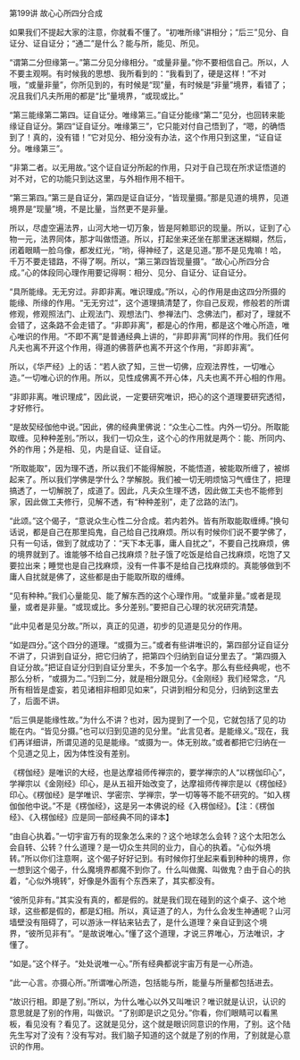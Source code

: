 第199讲 故心心所四分合成

如果我们不提起大家的注意，你就看不懂了。“初唯所缘”讲相分；“后三”见分、自证分、证自证分；“通二”是什么？能与所，能见、所见。

“谓第二分但缘第一。”第二分见分缘相分。“或量非量。”你不要相信自己。所以，人不要主观啊。有时候我的思想、我所看到的：“我看到了，硬是这样！”不对哦，“或量非量”，你所见到的，有时候是“现”量，有时候是“非量”境界，看错了；况且我们凡夫所用的都是“比”量境界，“或现或比。”

“第三能缘第二第四。证自证分。唯缘第三。”自证分能缘“第二”见分，也回转来能缘证自证分。第四“证自证分。唯缘第三”，它只能对付自己悟到了，“嗯，的确悟到了！真的，没有错！”它对见分、相分没有办法，这个作用只到这里，“证自证分。唯缘第三”。

“非第二者。以无用故。”这个证自证分所起的作用，只对于自己现在所求证悟道的对不对，它的功能只到达这里，与外相作用不相干。

“第三第四。”第三是自证分，第四是证自证分，“皆现量摄。”那是见道的境界，见道境界是“现量”境，不是比量，当然更不是非量。

所以，尽虚空遍法界，山河大地一切万象，皆是阿赖耶识的现量。所以，证到了心物一元，法界同体，那才叫做悟道。所以，打起坐来还坐在那里迷迷糊糊，然后，闭着眼睛一脸乌像，都发红光，“哟，得神经了，这是见道。”那不是见鬼嘛！哈，千万不要走错路，不得了啊。所以，“第三第四皆现量摄”。“故心心所四分合成。”心的体段同心理作用要记得啊：相分、见分、自证分、证自证分。

“具所能缘。无无穷过。非即非离。唯识理成。”所以，心的作用是由这四分所摄的能缘、所缘的作用。“无无穷过”，这个道理搞清楚了，你自己反观，修般若的所谓修观，修观照法门、止观法门、观想法门、参禅法门、念佛法门，都对了，理就不会错了，这条路不会走错了。“非即非离”，都是心的作用，都是这个唯心所造，唯心唯识的作用。“不即不离”是普通经典上讲的，“非即非离”同样的作用。我们任何凡夫也离不开这个作用，得道的佛菩萨也离不开这个作用，“非即非离”。

所以，《华严经》上的话：“若人欲了知，三世一切佛，应观法界性，一切唯心造。”一切唯心识的作用。所以，见性成佛离不开心体，凡夫也离不开心相的作用。

“非即非离。唯识理成”，因此说，一定要研究唯识，把心的这个道理要研究透彻，才好修行。

“是故契经伽他中说。”因此，佛的经典里佛说：“众生心二性。内外一切分。所取能取缠。见种种差别。”所以，我们一切众生，这个心的作用就是两个：能、所同内、外的作用；外是相、见，内是自证、证自证。

“所取能取”，因为理不透，所以我们不能得解脱，不能悟道，被能取所缠了，被绑起来了。所以我们学佛是学什么？学解脱。我们被一切无明烦恼习气缠住了，把理搞透了，一切解脱了，成道了。因此，凡夫众生理不透，因此做工夫也不能修到家，因此做工夫修行，见解不透，有“种种差别”，走了岔路的法门。

“此颂。”这个偈子，“意说众生心性二分合成。若内若外。皆有所取能取缠缚。”换句话说，都是自己在那里捣鬼，自己给自己找麻烦。所以有时候你们说不要学佛了，只有一句话，做到了就成功了：“天下本无事，庸人自扰之”，不要自己找麻烦，佛的境界就到了。谁能够不给自己找麻烦？肚子饿了吃饭是给自己找麻烦，吃饱了又要拉出来；睡觉也是自己找麻烦，没有一件事不是给自己找麻烦的。真能够做到不庸人自扰就是佛了，这些都是由于能取所取的缠缚。

“见有种种。”我们心量能见、能了解东西的这个心理作用。“或量非量。”或者是现量，或者是非量。“或现或比。多分差别。”要把自己心理的状况研究清楚。

“此中见者是见分故。”所以，真正的见道，初步的见道是见分的作用。

“如是四分。”这个四分的道理。“或摄为三。”或者有些讲唯识的，第四部分证自证分不讲了，只讲到自证分，把它归纳了，把第四个归纳到自证分里去了。“第四摄入自证分故。”把证自证分归到自证分里头，不多加一个名字。那么有些经典呢，也不那么分析，“或摄为二。”归到二分，就是相分跟见分。《金刚经》我们经常念，“凡所有相皆是虚妄，若见诸相非相即见如来”，只讲到相分和见分，归纳到这里去了，后面不讲。

“后三俱是能缘性故。”为什么不讲？也对，因为提到了一个见，它就包括了见的功能在内。“皆见分摄。”也可以归到见道的见分里。“此言见者。是能缘义。”现在，我们再详细讲，所谓见道的见是能缘。“或摄为一。体无别故。”或者都把它归纳在一个见道之见上，因为体性没有差别。

《楞伽经》是唯识的大经，也是达摩祖师传禅宗的，要学禅宗的人“以楞伽印心”，学禅宗以《金刚经》印心，是从五祖开始改变了，达摩祖师传禅宗是以《楞伽经》印心。《楞伽经》是学唯识、学密宗、学禅宗，学一切等等不能不研究的。“如入楞伽伽他中说。”不是《楞伽经》，这是另一本佛说的经《入楞伽经》。【注：《楞伽经》、《入楞伽经》应是同一部经典不同的译本】

“由自心执着。”一切宇宙万有的现象怎么来的？这个地球怎么会转？这个太阳怎么会自转、公转？什么道理？是一切众生共同的业力，自心的执着。“心似外境转。”所以你们注意啊，这个偈子好好记到。有时候你打坐起来看到种种的境界，你一想到这个偈子，什么魔境界都魔不到你了。什么叫做魔、叫做鬼？由于自心的执着，“心似外境转”，好像是外面有个东西来了，其实都没有。

“彼所见非有。”其实没有真的，都是假的。就是我们现在碰到的这个桌子、这个地球，这些都是假的，都是幻相。所以，真证道了的人，为什么会发生神通呢？山河墙壁没有阻碍了，可以游泳一样钻来钻去了，是什么道理？亲自证到这个境界，“彼所见非有”。“是故说唯心。”懂了这个道理，才说三界唯心，万法唯识，才懂了。

“如是。”这个样子。“处处说唯一心。”所有经典都说宇宙万有是一心所造。

“此一心言。亦摄心所。”所谓唯心所造，包括能与所，能量与所量都包括进去。

“故识行相。即是了别。”所以，为什么唯心以外又叫唯识？唯识就是认识，认识的意思就是了别的作用，叫做识。“了别即是识之见分。”你看，你们眼睛可以看黑板，看见没有？看见了。这就是见分，这个就是眼识同意识的作用，了别。这个陆先生写对了没有？没有写对。我们脑子知道的这个就是了别的作用，了别就是心意识的作用。
